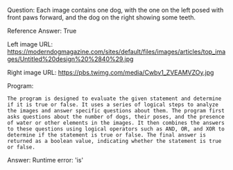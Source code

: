 Question: Each image contains one dog, with the one on the left posed with front paws forward, and the dog on the right showing some teeth.

Reference Answer: True

Left image URL: https://moderndogmagazine.com/sites/default/files/images/articles/top_images/Untitled%20design%20%2840%29.jpg

Right image URL: https://pbs.twimg.com/media/Cwbv1_ZVEAMVZOy.jpg

Program:

```
The program is designed to evaluate the given statement and determine if it is true or false. It uses a series of logical steps to analyze the images and answer specific questions about them. The program first asks questions about the number of dogs, their poses, and the presence of water or other elements in the images. It then combines the answers to these questions using logical operators such as AND, OR, and XOR to determine if the statement is true or false. The final answer is returned as a boolean value, indicating whether the statement is true or false.
```
Answer: Runtime error: 'is'

